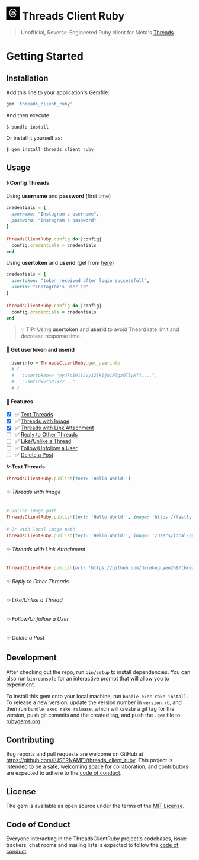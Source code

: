 # [<img src="logo.jpg" width="36" height="36" />](https://github.com/dereknguyen269) Threads Client Ruby

> Unofficial, Reverse-Engineered Ruby client for Meta's [Threads](https://threads.net).

# Getting Started

## Installation

Add this line to your application's Gemfile:

```ruby
gem 'threads_client_ruby'
```

And then execute:

    $ bundle install

Or install it yourself as:

    $ gem install threads_client_ruby

## Usage
#### 🌀 Config Threads

Using **username** and **password** (first time)
```ruby
credentials = {
  username: "Instagram's username",
  password: "Instagram's password"
}

ThreadsClientRuby.config do |config|
  config.credentials = credentials
end
```

Using **usertoken** and **userid** (get from [here](#🤖-get-usertoken-and-userid))
```ruby
credentials = {
  usertoken: "token received after login successfull",
  userid: "Instagram's user id"
}

ThreadsClientRuby.config do |config|
  config.credentials = credentials
end
```

>💡 TIP: Using **usertoken** and **userid** to avoid Theard rate limit and decrease response time.

#### 🤖 Get usertoken and userid

```ruby
  userinfo = ThreadsClientRuby.get_userinfo
  # {
  #   :usertoken=> "eyJkc191c2VyX2lkIjoiNTgzOTIyMTY....",
  #   :userid=>"583922..."
  # }
```

#### 📌 Features

- [x] ✅ [Text Threads](#✨-threads-with-image)
- [x] ✅ [Threads with Image](#✨-threads-with-image)
- [x] ✅ [Threads with Link Attachment](#✨-threads-with-link-attachment)
- [ ] ✅ [Reply to Other Threads](#✨-reply-to-other-threads)
- [ ] ✅ [Like/Unlike a Thread](#✨-likeunlike-a-thread)
- [ ] ✅ [Follow/Unfollow a User](#✨-followunfollow-a-user)
- [ ] ✅ [Delete a Post](#✨-delete-a-post)

**✨ Text Threads**

```ruby
ThreadsClientRuby.publish(text: 'Hello World!')
```

###### ✨ Threads with Image

```ruby
# Online image path
ThreadsClientRuby.publish(text: 'Hello World!', image: 'https://fastly.picsum.photos/id/654/536/354.jpg?hmac=Nqd_oi3EIiPJBAVPYhIUjaEvKpRqLjhtTHkxPmjjo7M')

# Or with local image path
ThreadsClientRuby.publish(text: 'Hello World!', image: '/Users/local-path/logo.jpg')
```

###### ✨ Threads with Link Attachment

```ruby
ThreadsClientRuby.publish(url: 'https://github.com/dereknguyen269/threads_client_ruby')
```

###### ✨ Reply to Other Threads

###### ✨ Like/Unlike a Thread

###### ✨ Follow/Unfollow a User

###### ✨ Delete a Post

## Development

After checking out the repo, run `bin/setup` to install dependencies. You can also run `bin/console` for an interactive prompt that will allow you to experiment.

To install this gem onto your local machine, run `bundle exec rake install`. To release a new version, update the version number in `version.rb`, and then run `bundle exec rake release`, which will create a git tag for the version, push git commits and the created tag, and push the `.gem` file to [rubygems.org](https://rubygems.org).

## Contributing

Bug reports and pull requests are welcome on GitHub at https://github.com/[USERNAME]/threads_client_ruby. This project is intended to be a safe, welcoming space for collaboration, and contributors are expected to adhere to the [code of conduct](https://github.com/[USERNAME]/threads_client_ruby/blob/master/CODE_OF_CONDUCT.md).

## License

The gem is available as open source under the terms of the [MIT License](https://opensource.org/licenses/MIT).

## Code of Conduct

Everyone interacting in the ThreadsClientRuby project's codebases, issue trackers, chat rooms and mailing lists is expected to follow the [code of conduct](https://github.com/[USERNAME]/threads_client_ruby/blob/master/CODE_OF_CONDUCT.md).
